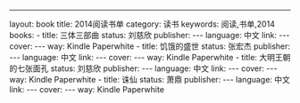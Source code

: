 ---
layout: book
title: 2014阅读书单
category: 读书
keywords: 阅读,书单,2014
books:
    - title: 三体三部曲
      status: 刘慈欣
      publisher: ---
      language: 中文
      link: ---
      cover: ---
      way: Kindle Paperwhite
    - title: 饥饿的盛世 
      status: 张宏杰 
      publisher: ---
      language: 中文
      link: ---
      cover: ---
      way: Kindle Paperwhite
    - title: 大明王朝的七张面孔 
      status: 刘慈欣
      publisher: ---
      language: 中文
      link: ---
      cover: ---
      way: Kindle Paperwhite
    - title: 诛仙 
      status: 萧鼎 
      publisher: ---
      language: 中文
      link: ---
      cover: ---
      way: Kindle Paperwhite

